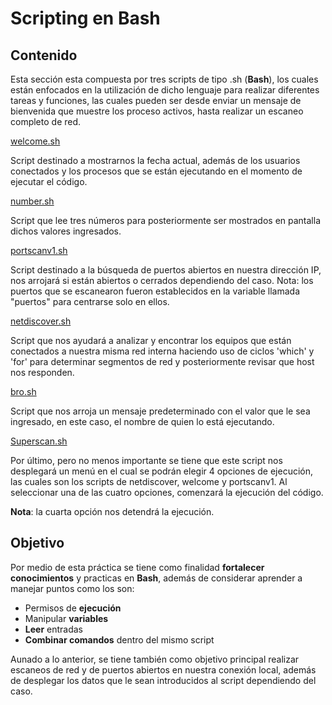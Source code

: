 # Scripting en Bash
## Contenido
Esta sección esta compuesta por tres scripts de tipo .sh (**Bash**), los cuales están enfocados en la utilización de dicho lenguaje para realizar diferentes tareas y funciones, las cuales pueden ser desde enviar un mensaje de bienvenida que muestre los proceso activos, hasta realizar un escaneo completo de red.

[welcome.sh](https://github.com/Yaayoo15/PIA/blob/main/Scripting%20en%20Bash/welcome.sh)

Script destinado a mostrarnos la fecha actual, además de los usuarios conectados y los procesos que se están ejecutando en el momento de ejecutar el código.

[number.sh](https://github.com/Yaayoo15/PIA/blob/main/Scripting%20en%20Bash/number.sh)

Script que lee tres números para posteriormente ser mostrados en pantalla dichos valores ingresados.

[portscanv1.sh](https://github.com/Yaayoo15/PIA/blob/main/Scripting%20en%20Bash/portscanv1.sh)

Script destinado a la búsqueda de puertos abiertos en nuestra dirección IP, nos arrojará si están abiertos o cerrados dependiendo del caso.
Nota: los puertos que se escanearon fueron establecidos en la variable llamada "puertos" para centrarse solo en ellos.

[netdiscover.sh](https://github.com/Yaayoo15/PIA/blob/main/Scripting%20en%20Bash/netdiscover.sh)

Script que nos ayudará a analizar y encontrar los equipos que están conectados a nuestra misma red interna haciendo uso de ciclos 'which' y 'for' para determinar segmentos de red y posteriormente revisar que host nos responden.

[bro.sh](https://github.com/Yaayoo15/PIA/blob/main/Scripting%20en%20Bash/bro.sh)

Script que nos arroja un mensaje predeterminado con el valor que le sea ingresado, en este caso, el nombre de quien lo está ejecutando.

[Superscan.sh](https://github.com/Yaayoo15/PIA/blob/main/Scripting%20en%20Bash/Superscan.sh)

Por último, pero no menos importante se tiene que este script nos desplegará un menú en el cual se podrán elegir 4 opciones de ejecución, las cuales son los scripts de netdiscover, welcome y portscanv1. Al seleccionar una de las cuatro opciones, comenzará la ejecución del código.

**Nota**: la cuarta opción nos detendrá la ejecución.

## Objetivo
Por medio de esta práctica se tiene como finalidad **fortalecer conocimientos** y practicas en **Bash**, además de considerar aprender a manejar puntos como los son:

 - Permisos de **ejecución** 
 - Manipular **variables** 
 - **Leer** entradas
 - **Combinar comandos** dentro del mismo script
 
 Aunado a lo anterior, se tiene también como objetivo principal realizar escaneos de red y de puertos abiertos en nuestra conexión local, además de desplegar los datos que le sean introducidos al script dependiendo del caso.
